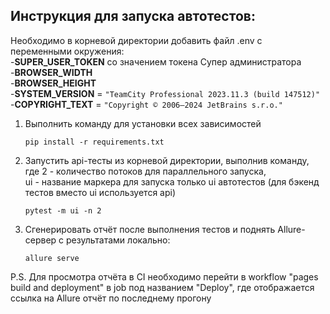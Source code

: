 ## Инструкция для запуска автотестов:

Необходимо в корневой директории добавить файл .env с переменными окружения:<br/>
-**SUPER_USER_TOKEN** со значением токена Супер администратора<br/>
-**BROWSER_WIDTH**<br/>
-**BROWSER_HEIGHT**<br/>
-**SYSTEM_VERSION** = ```"TeamCity Professional 2023.11.3 (build 147512)"```<br/>
-**COPYRIGHT_TEXT** = ```"Copyright © 2006–2024 JetBrains s.r.o."```

1. Выполнить команду для установки всех зависимостей
   ```shell
   pip install -r requirements.txt
2. Запустить api-тесты из корневой директории, выполнив команду, где 2 - количество потоков для параллельного
   запуска, <br/>
   ui - название маркера для запуска только ui автотестов (для бэкенд тестов вместо ui используется api)

   ```shell
   pytest -m ui -n 2

3. Сгенерировать отчёт после выполнения тестов и поднять Allure-сервер с результатами локально:
   ```shell
   allure serve

P.S. Для просмотра отчёта в CI необходимо перейти в workflow "pages build and deployment"
в job под названием "Deploy", где отображается ссылка на Allure отчёт по последнему прогону